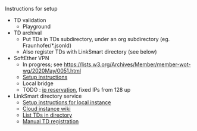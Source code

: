 Instructions for setup

* TD validation
   - Playground
* TD archival
   - Put TDs in TDs subdirectory, under an org subdirectory (eg. Fraunhofer/*.jsonld)
   - Also register TDs with LinkSmart directory (see below)
* SoftEther VPN
   - In progress; see https://lists.w3.org/Archives/Member/member-wot-wg/2020May/0051.html
   - [Setup instructions](tools/vpn.md)
   - Local bridge
   - TODO : [ip reservation](tools/ip.md), fixed IPs from 128 up
* LinkSmart directory service
   - [Setup instructions for local instance](https://github.com/linksmart/thing-directory)
   - [Cloud instance wiki](https://github.com/linksmart/thing-directory/wiki/Demo)
   - [List TDs in directory](https://demo.linksmart.eu/thing-directory/td)
   - [Manual TD registration](https://linksmart.eu/swagger-ui/dist/?url=https://raw.githubusercontent.com/linksmart/thing-directory/master/apidoc/openapi-spec.yml)
   
